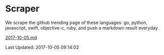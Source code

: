 # Scraper

We scrape the github trending page of these languages: go, python, javascript, swift, objective-c, ruby, and push a markdown result everyday.

[2017-10-05.md](https://github.com/henson/Scraper/blob/master/2017-10-05.md)

Last Updated: 2017-10-05 09:14:02